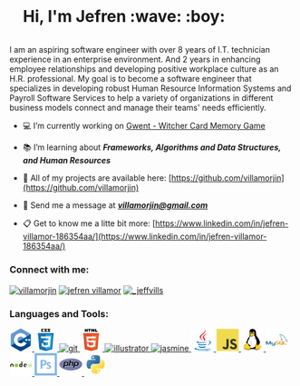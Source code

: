 <!-- [![MasterHead](https://i.imgur.com/LVKvjL6.gif)](https://rishavchanda.io) -->
<div id="user-content-toc">
  <ul>
    <summary><h1 style="display: inline-block;">Hi, I'm Jefren :wave: :boy:</h1></summary>
  </ul>
</div>
<p>
I am an aspiring software engineer with over 8 years of I.T. technician experience in an enterprise environment. And 2 years in enhancing employee relationships and developing positive workplace culture as an H.R. professional.  My goal is to become a software engineer that specializes in developing robust Human Resource Information Systems and Payroll Software Services to help a variety of organizations in different business models connect and manage their teams' needs efficiently.
</p>
<!-- <h3 align="center">I'm a passionate software engineer with</h3> -->
<!-- <img align="right" width="400" src="https://i.pinimg.com/originals/09/c6/29/09c62903beeba336dc9da76eb5c9a107.gif"> -->

- :computer: I’m currently working on [Gwent - Witcher Card Memory Game](https://villamorjin.github.io/gwent-memory-game/)

- :books: I’m learning about ***Frameworks, Algorithms and Data Structures, and Human Resources***

- :file_folder: All of my projects are available here: [https://github.com/villamorjin](https://github.com/villamorjin)

- :speech_balloon: Send me a message at ***villamorjin@gmail.com***

- :clipboard: Get to know me a litte bit more: [https://www.linkedin.com/in/jefren-villamor-186354aa/](https://www.linkedin.com/in/jefren-villamor-186354aa/)

<h3 align="left">Connect with me:</h3>
<p align="left">
<a href="https://twitter.com/jefrenvills" target="blank"><img align="center" src="https://raw.githubusercontent.com/rahuldkjain/github-profile-readme-generator/master/src/images/icons/Social/twitter.svg" alt="villamorjin" height="30" width="40" /></a>
<a href="https://www.linkedin.com/in/jefren-villamor-186354aa/" target="blank"><img align="center" src="https://raw.githubusercontent.com/rahuldkjain/github-profile-readme-generator/master/src/images/icons/Social/linked-in-alt.svg" alt="jefren villamor" height="30" width="40" /></a>
<a href="https://instagram.com/_jeffvills" target="blank"><img align="center" src="https://raw.githubusercontent.com/rahuldkjain/github-profile-readme-generator/master/src/images/icons/Social/instagram.svg" alt="_jeffvills" height="30" width="40" /></a>
</p>

<h3 align="left">Languages and Tools:</h3>
<p align="left"> <a href="https://www.w3schools.com/cpp/" target="_blank" rel="noreferrer"> <img src="https://raw.githubusercontent.com/devicons/devicon/master/icons/cplusplus/cplusplus-original.svg" alt="cplusplus" width="40" height="40"/> </a> <a href="https://www.w3schools.com/css/" target="_blank" rel="noreferrer"> <img src="https://raw.githubusercontent.com/devicons/devicon/master/icons/css3/css3-original-wordmark.svg" alt="css3" width="40" height="40"/> </a> <a href="https://git-scm.com/" target="_blank" rel="noreferrer"> <img src="https://www.vectorlogo.zone/logos/git-scm/git-scm-icon.svg" alt="git" width="40" height="40"/> </a> <a href="https://www.w3.org/html/" target="_blank" rel="noreferrer"> <img src="https://raw.githubusercontent.com/devicons/devicon/master/icons/html5/html5-original-wordmark.svg" alt="html5" width="40" height="40"/> </a> <a href="https://www.adobe.com/in/products/illustrator.html" target="_blank" rel="noreferrer"> <img src="https://www.vectorlogo.zone/logos/adobe_illustrator/adobe_illustrator-icon.svg" alt="illustrator" width="40" height="40"/> </a> <a href="https://jasmine.github.io/" target="_blank" rel="noreferrer"> <img src="https://www.vectorlogo.zone/logos/jasmine/jasmine-icon.svg" alt="jasmine" width="40" height="40"/> </a> <a href="https://www.java.com" target="_blank" rel="noreferrer"> <img src="https://raw.githubusercontent.com/devicons/devicon/master/icons/java/java-original.svg" alt="java" width="40" height="40"/> </a> <a href="https://developer.mozilla.org/en-US/docs/Web/JavaScript" target="_blank" rel="noreferrer"> <img src="https://raw.githubusercontent.com/devicons/devicon/master/icons/javascript/javascript-original.svg" alt="javascript" width="40" height="40"/> </a> <a href="https://www.linux.org/" target="_blank" rel="noreferrer"> <img src="https://raw.githubusercontent.com/devicons/devicon/master/icons/linux/linux-original.svg" alt="linux" width="40" height="40"/> </a> <a href="https://www.mysql.com/" target="_blank" rel="noreferrer"> <img src="https://raw.githubusercontent.com/devicons/devicon/master/icons/mysql/mysql-original-wordmark.svg" alt="mysql" width="40" height="40"/> </a> <a href="https://nodejs.org" target="_blank" rel="noreferrer"> <img src="https://raw.githubusercontent.com/devicons/devicon/master/icons/nodejs/nodejs-original-wordmark.svg" alt="nodejs" width="40" height="40"/> </a> <a href="https://www.photoshop.com/en" target="_blank" rel="noreferrer"> <img src="https://raw.githubusercontent.com/devicons/devicon/master/icons/photoshop/photoshop-line.svg" alt="photoshop" width="40" height="40"/> </a> <a href="https://www.php.net" target="_blank" rel="noreferrer"> <img src="https://raw.githubusercontent.com/devicons/devicon/master/icons/php/php-original.svg" alt="php" width="40" height="40"/> </a> <a href="https://www.python.org" target="_blank" rel="noreferrer"> <img src="https://raw.githubusercontent.com/devicons/devicon/master/icons/python/python-original.svg" alt="python" width="40" height="40"/> </a> </p>

